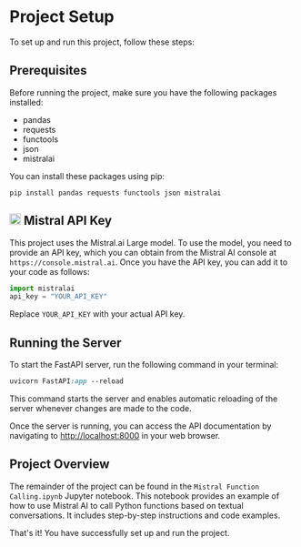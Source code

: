 # Project Setup

To set up and run this project, follow these steps:

## Prerequisites

Before running the project, make sure you have the following packages installed:

* pandas
* requests
* functools
* json
* mistralai

You can install these packages using pip:
```
pip install pandas requests functools json mistralai
```
## <img src="https://media.theresanaiforthat.com/icons/mistral-ai.svg?height=207" width="20" height="20"> Mistral API Key

This project uses the Mistral.ai Large model. To use the model, you need to provide an API key, which you can obtain from the Mistral AI console at `https://console.mistral.ai`. Once you have the API key, you can add it to your code as follows:
```python
import mistralai
api_key = "YOUR_API_KEY"
```
Replace `YOUR_API_KEY` with your actual API key.

## Running the Server

To start the FastAPI server, run the following command in your terminal:
```css
uvicorn FastAPI:app --reload
```
This command starts the server and enables automatic reloading of the server whenever changes are made to the code.

Once the server is running, you can access the API documentation by navigating to <http://localhost:8000> in your web browser.

## Project Overview

The remainder of the project can be found in the `Mistral Function Calling.ipynb` Jupyter notebook. This notebook provides an example of how to use Mistral AI to call Python functions based on textual conversations. It includes step-by-step instructions and code examples.

That's it! You have successfully set up and run the project.
